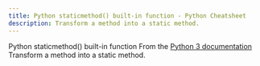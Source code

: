 ```yaml
---
title: Python staticmethod() built-in function - Python Cheatsheet
description: Transform a method into a static method.
---
```


<base-title :title="frontmatter.title" :description="frontmatter.description">
Python staticmethod() built-in function
</base-title>

<base-disclaimer>
  <base-disclaimer-title>
    From the <a target="_blank" href="https://docs.python.org/3/library/functions.html#staticmethod">Python 3 documentation</a>
  </base-disclaimer-title>
  <base-disclaimer-content>
    Transform a method into a static method.
  </base-disclaimer-content>
</base-disclaimer>

<!-- remove this tag to start editing this page -->
<empty-section />
<!-- remove this tag to start editing this page -->
